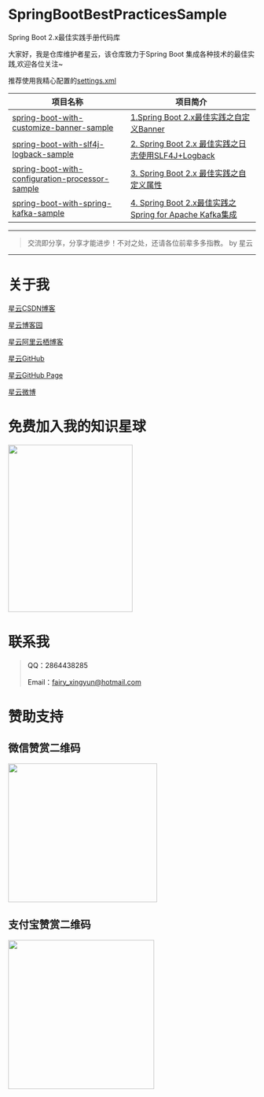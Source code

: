 # SpringBootBestPracticesSample

Spring Boot 2.x最佳实践手册代码库

大家好，我是仓库维护者星云，该仓库致力于Spring Boot 集成各种技术的最佳实践,欢迎各位关注~

推荐使用我精心配置的[settings.xml](https://github.com/geekxingyun/SpringBootBestPracticesSample/blob/master/resources/share/settings.xml)

|项目名称|项目简介|
|---|---|
|[spring-boot-with-customize-banner-sample](https://github.com/geekxingyun/SpringBootBestPracticesSample/tree/master/spring-boot-with-customize-banner-sample)|[1.Spring Boot 2.x最佳实践之自定义Banner](https://blog.csdn.net/hadues/article/details/88819151)|
|[spring-boot-with-slf4j-logback-sample](https://github.com/geekxingyun/SpringBootBestPracticesSample/tree/master/spring-boot-with-slf4j-logback-sample)|[2. Spring Boot 2.x 最佳实践之日志使用SLF4J+Logback](https://blog.csdn.net/hadues/article/details/88884141)|
|[spring-boot-with-configuration-processor-sample](https://github.com/geekxingyun/SpringBootBestPracticesSample/tree/master/spring-boot-with-configuration-processor-sample)|[3. Spring Boot 2.x 最佳实践之自定义属性](https://xingyun.blog.csdn.net/article/details/89408533)
|[spring-boot-with-spring-kafka-sample](https://github.com/geekxingyun/SpringBootBestPracticesSample/tree/master/spring-boot-with-spring-kafka-sample)|[4. Spring Boot 2.x最佳实践之Spring for Apache Kafka集成](https://blog.csdn.net/hadues/article/details/88974967)|

---

> 交流即分享，分享才能进步！不对之处，还请各位前辈多多指教。  by 星云

---
# 关于我

[星云CSDN博客](https://blog.csdn.net/hadues)

[星云博客园](http://www.cnblogs.com/xingyunblog)

[星云阿里云栖博客](https://yq.aliyun.com/u/xingyunsky)

[星云GitHub](https://github.com/geekxingyun)

[星云GitHub Page](http://www.520geek.cn)

[星云微博](https://weibo.com/xingyunsky)

# 免费加入我的知识星球

<p><a href="https://github.com/geekxingyun/SpringBootBestPracticesSample/blob/master/resources/images/my_world.png?raw=true"> <img src="https://github.com/geekxingyun/SpringBootBestPracticesSample/blob/master/resources/images/my_world.png?raw=true" width="253" height="340"><a><p>

# 联系我

> QQ：2864438285　
> 
> Email：fairy_xingyun@hotmail.com   

# 赞助支持
<div align="left">
<div align="left">
<h2>微信赞赏二维码</h2>
<img src="https://img2018.cnblogs.com/blog/622489/201812/622489-20181215164147325-217176189.png" alt="" width="303" height="282">
</div>
<div aglign="right">
<h2>支付宝赞赏二维码</h2>
<img src="https://img2018.cnblogs.com/blog/622489/201812/622489-20181215164420863-364321980.png" alt="" width="297" height="303">
</div>  
</div>
